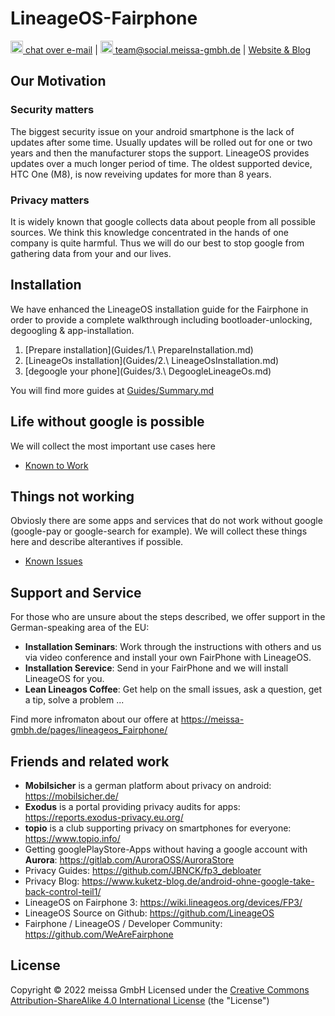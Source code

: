 # LineageOS-Fairphone

[<img src="https://domaindrivenarchitecture.org/img/delta-chat.svg" width=20 alt="DeltaChat"> chat over e-mail](mailto:buero@meissa-gmbh.de?subject=community-chat) | [<img src="https://meissa-gmbh.de/img/community/Mastodon_Logotype.svg" width=20 alt="team@social.meissa-gmbh.de"> team@social.meissa-gmbh.de](https://social.meissa-gmbh.de/@team) | [Website & Blog](https://domaindrivenarchitecture.org)

## Our Motivation
### Security matters

The biggest security issue on your android smartphone is the lack of updates after some time. 
Usually updates will be rolled out for one or two years and then the manufacturer stops the support. 
LineageOS provides updates over a much longer period of time. The oldest supported device, HTC One (M8), is now reveiving updates for more than 8 years.

### Privacy matters

It is widely known that google collects data about people from all possible sources. 
We think this knowledge concentrated in the hands of one company is quite harmful. 
Thus we will do our best to stop google from gathering data from your and our lives.

## Installation

We have enhanced the LineageOS installation guide for the Fairphone in order to provide a complete walkthrough including bootloader-unlocking, degoogling & app-installation.

1. [Prepare installation](Guides/1.\ PrepareInstallation.md)
2. [LineageOs installation](Guides/2.\ LineageOsInstallation.md)
3. [degoogle your phone](Guides/3.\ DegoogleLineageOs.md)

You will find more guides at [Guides/Summary.md](Guides/Summary.md)

## Life without google is possible

We will collect the most important use cases here

* [Known to Work](KnownToWork/Summary.md)


## Things not working

Obviosly there are some apps and services that do not work without google (google-pay or google-search for example). 
We will collect these things here and describe alterantives if possible.

* [Known Issues](KnownIssues/Summary.md)


## Support and Service

For those who are unsure about the steps described, we offer support in the German-speaking area of the EU:
* **Installation Seminars**: Work through the instructions with others and us via video conference and install your own FairPhone with LineageOS.
* **Installation Serevice**: Send in your FairPhone and we will install LineageOS for you.
* **Lean Lineagos Coffee**: Get help on the small issues, ask a question, get a tip, solve a problem ...

Find more infromaton about our offere at https://meissa-gmbh.de/pages/lineageos_Fairphone/


## Friends and related work

* **Mobilsicher** is a german platform about privacy on android: https://mobilsicher.de/
* **Exodus** is a portal providing privacy audits for apps: https://reports.exodus-privacy.eu.org/
* **topio** is a club supporting privacy on smartphones for everyone: https://www.topio.info/
* Getting googlePlayStore-Apps without having a google account with **Aurora**: https://gitlab.com/AuroraOSS/AuroraStore
* Privacy Guides: https://github.com/JBNCK/fp3_debloater
* Privacy Blog: https://www.kuketz-blog.de/android-ohne-google-take-back-control-teil1/
* LineageOS on Fairphone 3: https://wiki.lineageos.org/devices/FP3/
* LineageOS Source on Github: https://github.com/LineageOS
* Fairphone / LineageOS / Developer Community: https://github.com/WeAreFairphone

## License

Copyright © 2022 meissa GmbH
Licensed under the [Creative Commons Attribution-ShareAlike 4.0 International License](LICENSE) (the "License")
